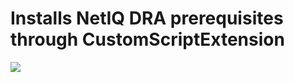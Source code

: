 # Installs NetIQ DRA prerequisites through CustomScriptExtension

<a href="https://portal.azure.com/#create/Microsoft.Template/uri/https%3A%2F%2Fraw.githubusercontent.com%2Ftechraf%2Fazure-test-templates%2Fmaster%2Fad-domain-sample%2Fazuredeploy.json" target="_blank">
    <img src="http://azuredeploy.net/deploybutton.png"/>
</a>

